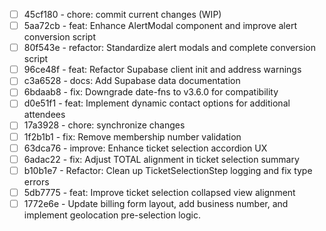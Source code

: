 - [ ] 45cf180 - chore: commit current changes (WIP)
- [ ] 5aa72cb - feat: Enhance AlertModal component and improve alert conversion script
- [ ] 80f543e - refactor: Standardize alert modals and complete conversion script
- [ ] 96ce48f - feat: Refactor Supabase client init and address warnings
- [ ] c3a6528 - docs: Add Supabase data documentation
- [ ] 6bdaab8 - fix: Downgrade date-fns to v3.6.0 for compatibility
- [ ] d0e51f1 - feat: Implement dynamic contact options for additional attendees
- [ ] 17a3928 - chore: synchronize changes
- [ ] 1f2b1b1 - fix: Remove membership number validation
- [ ] 63dca76 - improve: Enhance ticket selection accordion UX
- [ ] 6adac22 - fix: Adjust TOTAL alignment in ticket selection summary
- [ ] b10b1e7 - Refactor: Clean up TicketSelectionStep logging and fix type errors
- [ ] 5db7775 - feat: Improve ticket selection collapsed view alignment
- [ ] 1772e6e - Update billing form layout, add business number, and implement geolocation pre-selection logic.